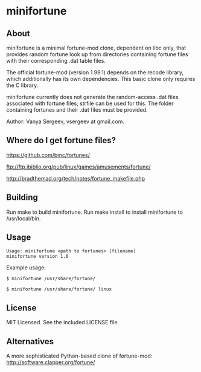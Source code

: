 minifortune
===========

About
-----

minifortune is a minimal fortune-mod clone, dependent on libc only, that
provides random fortune look up from directories containing fortune files with
their corresponding .dat table files.

The official fortune-mod (version 1.99.1) depends on the recode library, which
additionally has its own dependencies. This basic clone only requires the C
library.

minifortune currently does not generate the random-access .dat files associated
with fortune files; strfile can be used for this. The folder containing
fortunes and their .dat files must be provided.

Author: Vanya Sergeev, vsergeev at gmail.com.

Where do I get fortune files?
-----------------------------

https://github.com/bmc/fortunes/

ftp://ftp.ibiblio.org/pub/linux/games/amusements/fortune/

http://bradthemad.org/tech/notes/fortune_makefile.php

Building
--------

Run make to build minifortune.
Run make install to install minifortune to /usr/local/bin.

Usage
-----

	Usage: minifortune <path to fortunes> [filename]
	minifortune version 1.0

Example usage:

	$ minifortune /usr/share/fortune/

	$ minifortune /usr/share/fortune/ linux

License
-------

MIT Licensed. See the included LICENSE file.

Alternatives
------------

A more sophisticated Python-based clone of fortune-mod: http://software.clapper.org/fortune/

